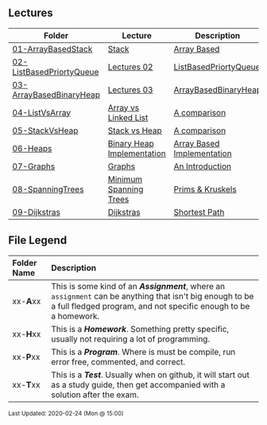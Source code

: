 ## Lectures
| Folder | Lecture | Description|
 | ------------|------------|------------|
 | [01-ArrayBasedStack](https://github.com/rugbyprof/3013-Algorithms/tree/master/Lectures/01-ArrayBasedStack) | [ Stack ](https://github.com/rugbyprof/3013-Algorithms/tree/master/Lectures/01-ArrayBasedStack) | [ Array Based](https://github.com/rugbyprof/3013-Algorithms/tree/master/Lectures/01-ArrayBasedStack) | [01-ArrayBasedStack](https://github.com/rugbyprof/3013-Algorithms/tree/master/Lectures/01-ArrayBasedStack) | [ Files](https://github.com/rugbyprof/3013-Algorithms/tree/master/Lectures/01-ArrayBasedStack) | [01-ArrayBasedStack](https://github.com/rugbyprof/3013-Algorithms/tree/master/Lectures/01-ArrayBasedStack) | [ Methods](https://github.com/rugbyprof/3013-Algorithms/tree/master/Lectures/01-ArrayBasedStack) | [N/A](https://github.com/rugbyprof/3013-Algorithms/tree/master/Lectures/01-ArrayBasedStack) |
 | [02-ListBasedPriortyQueue](https://github.com/rugbyprof/3013-Algorithms/tree/master/Lectures/02-ListBasedPriortyQueue) | [ Lectures 02](https://github.com/rugbyprof/3013-Algorithms/tree/master/Lectures/02-ListBasedPriortyQueue) | [ListBasedPriortyQueue ](https://github.com/rugbyprof/3013-Algorithms/tree/master/Lectures/02-ListBasedPriortyQueue) | [ No Description](https://github.com/rugbyprof/3013-Algorithms/tree/master/Lectures/02-ListBasedPriortyQueue) | [N/A](https://github.com/rugbyprof/3013-Algorithms/tree/master/Lectures/02-ListBasedPriortyQueue) |
 | [03-ArrayBasedBinaryHeap](https://github.com/rugbyprof/3013-Algorithms/tree/master/Lectures/03-ArrayBasedBinaryHeap) | [ Lectures 03](https://github.com/rugbyprof/3013-Algorithms/tree/master/Lectures/03-ArrayBasedBinaryHeap) | [ArrayBasedBinaryHeap ](https://github.com/rugbyprof/3013-Algorithms/tree/master/Lectures/03-ArrayBasedBinaryHeap) | [ No Description](https://github.com/rugbyprof/3013-Algorithms/tree/master/Lectures/03-ArrayBasedBinaryHeap) | [N/A](https://github.com/rugbyprof/3013-Algorithms/tree/master/Lectures/03-ArrayBasedBinaryHeap) |
 | [04-ListVsArray](https://github.com/rugbyprof/3013-Algorithms/tree/master/Lectures/04-ListVsArray) | [ Array vs Linked List ](https://github.com/rugbyprof/3013-Algorithms/tree/master/Lectures/04-ListVsArray) | [ A comparison](https://github.com/rugbyprof/3013-Algorithms/tree/master/Lectures/04-ListVsArray) | [04-ListVsArray](https://github.com/rugbyprof/3013-Algorithms/tree/master/Lectures/04-ListVsArray) | [ None](https://github.com/rugbyprof/3013-Algorithms/tree/master/Lectures/04-ListVsArray) | [N/A](https://github.com/rugbyprof/3013-Algorithms/tree/master/Lectures/04-ListVsArray) |
 | [05-StackVsHeap](https://github.com/rugbyprof/3013-Algorithms/tree/master/Lectures/05-StackVsHeap) | [ Stack vs Heap ](https://github.com/rugbyprof/3013-Algorithms/tree/master/Lectures/05-StackVsHeap) | [ A comparison](https://github.com/rugbyprof/3013-Algorithms/tree/master/Lectures/05-StackVsHeap) | [05-StackVsHeap](https://github.com/rugbyprof/3013-Algorithms/tree/master/Lectures/05-StackVsHeap) | [ The Stack](https://github.com/rugbyprof/3013-Algorithms/tree/master/Lectures/05-StackVsHeap) | [05-StackVsHeap](https://github.com/rugbyprof/3013-Algorithms/tree/master/Lectures/05-StackVsHeap) | [ The Heap](https://github.com/rugbyprof/3013-Algorithms/tree/master/Lectures/05-StackVsHeap) | [05-StackVsHeap](https://github.com/rugbyprof/3013-Algorithms/tree/master/Lectures/05-StackVsHeap) | [ Stack vs Heap Pros and Cons](https://github.com/rugbyprof/3013-Algorithms/tree/master/Lectures/05-StackVsHeap) | [05-StackVsHeap](https://github.com/rugbyprof/3013-Algorithms/tree/master/Lectures/05-StackVsHeap) | [ Stack](https://github.com/rugbyprof/3013-Algorithms/tree/master/Lectures/05-StackVsHeap) | [05-StackVsHeap](https://github.com/rugbyprof/3013-Algorithms/tree/master/Lectures/05-StackVsHeap) | [ Heap](https://github.com/rugbyprof/3013-Algorithms/tree/master/Lectures/05-StackVsHeap) | [05-StackVsHeap](https://github.com/rugbyprof/3013-Algorithms/tree/master/Lectures/05-StackVsHeap) | [ Examples](https://github.com/rugbyprof/3013-Algorithms/tree/master/Lectures/05-StackVsHeap) | [05-StackVsHeap](https://github.com/rugbyprof/3013-Algorithms/tree/master/Lectures/05-StackVsHeap) | [include <iostream>](https://github.com/rugbyprof/3013-Algorithms/tree/master/Lectures/05-StackVsHeap) | [05-StackVsHeap](https://github.com/rugbyprof/3013-Algorithms/tree/master/Lectures/05-StackVsHeap) | [include <iostream>](https://github.com/rugbyprof/3013-Algorithms/tree/master/Lectures/05-StackVsHeap) | [05-StackVsHeap](https://github.com/rugbyprof/3013-Algorithms/tree/master/Lectures/05-StackVsHeap) | [ When to use the Heap?](https://github.com/rugbyprof/3013-Algorithms/tree/master/Lectures/05-StackVsHeap) | [05-StackVsHeap](https://github.com/rugbyprof/3013-Algorithms/tree/master/Lectures/05-StackVsHeap) | [ Links](https://github.com/rugbyprof/3013-Algorithms/tree/master/Lectures/05-StackVsHeap) | [N/A](https://github.com/rugbyprof/3013-Algorithms/tree/master/Lectures/05-StackVsHeap) |
 | [06-Heaps](https://github.com/rugbyprof/3013-Algorithms/tree/master/Lectures/06-Heaps) | [ Binary Heap Implementation ](https://github.com/rugbyprof/3013-Algorithms/tree/master/Lectures/06-Heaps) | [ Array Based Implementation](https://github.com/rugbyprof/3013-Algorithms/tree/master/Lectures/06-Heaps) | [06-Heaps](https://github.com/rugbyprof/3013-Algorithms/tree/master/Lectures/06-Heaps) | [ NEEDS SOME TWEEKING](https://github.com/rugbyprof/3013-Algorithms/tree/master/Lectures/06-Heaps) | [06-Heaps](https://github.com/rugbyprof/3013-Algorithms/tree/master/Lectures/06-Heaps) | [ The Heap Order Property](https://github.com/rugbyprof/3013-Algorithms/tree/master/Lectures/06-Heaps) | [06-Heaps](https://github.com/rugbyprof/3013-Algorithms/tree/master/Lectures/06-Heaps) | [ Heap Operations](https://github.com/rugbyprof/3013-Algorithms/tree/master/Lectures/06-Heaps) | [06-Heaps](https://github.com/rugbyprof/3013-Algorithms/tree/master/Lectures/06-Heaps) | [ Getting Setup](https://github.com/rugbyprof/3013-Algorithms/tree/master/Lectures/06-Heaps) | [06-Heaps](https://github.com/rugbyprof/3013-Algorithms/tree/master/Lectures/06-Heaps) | [ Insert](https://github.com/rugbyprof/3013-Algorithms/tree/master/Lectures/06-Heaps) | [06-Heaps](https://github.com/rugbyprof/3013-Algorithms/tree/master/Lectures/06-Heaps) | [ RemoveMin](https://github.com/rugbyprof/3013-Algorithms/tree/master/Lectures/06-Heaps) | [06-Heaps](https://github.com/rugbyprof/3013-Algorithms/tree/master/Lectures/06-Heaps) | [ Heapify](https://github.com/rugbyprof/3013-Algorithms/tree/master/Lectures/06-Heaps) | [N/A](https://github.com/rugbyprof/3013-Algorithms/tree/master/Lectures/06-Heaps) |
 | [07-Graphs](https://github.com/rugbyprof/3013-Algorithms/tree/master/Lectures/07-Graphs) | [ Graphs ](https://github.com/rugbyprof/3013-Algorithms/tree/master/Lectures/07-Graphs) | [ An Introduction](https://github.com/rugbyprof/3013-Algorithms/tree/master/Lectures/07-Graphs) | [07-Graphs](https://github.com/rugbyprof/3013-Algorithms/tree/master/Lectures/07-Graphs) | [ Introduction](https://github.com/rugbyprof/3013-Algorithms/tree/master/Lectures/07-Graphs) | [07-Graphs](https://github.com/rugbyprof/3013-Algorithms/tree/master/Lectures/07-Graphs) | [ Problem:](https://github.com/rugbyprof/3013-Algorithms/tree/master/Lectures/07-Graphs) | [07-Graphs](https://github.com/rugbyprof/3013-Algorithms/tree/master/Lectures/07-Graphs) | [ Basic Vocabulary](https://github.com/rugbyprof/3013-Algorithms/tree/master/Lectures/07-Graphs) | [07-Graphs](https://github.com/rugbyprof/3013-Algorithms/tree/master/Lectures/07-Graphs) | [ Simple Graph](https://github.com/rugbyprof/3013-Algorithms/tree/master/Lectures/07-Graphs) | [07-Graphs](https://github.com/rugbyprof/3013-Algorithms/tree/master/Lectures/07-Graphs) | [ Multi Graph](https://github.com/rugbyprof/3013-Algorithms/tree/master/Lectures/07-Graphs) | [07-Graphs](https://github.com/rugbyprof/3013-Algorithms/tree/master/Lectures/07-Graphs) | [ Multi Graph](https://github.com/rugbyprof/3013-Algorithms/tree/master/Lectures/07-Graphs) | [07-Graphs](https://github.com/rugbyprof/3013-Algorithms/tree/master/Lectures/07-Graphs) | [ Directed Graph](https://github.com/rugbyprof/3013-Algorithms/tree/master/Lectures/07-Graphs) | [07-Graphs](https://github.com/rugbyprof/3013-Algorithms/tree/master/Lectures/07-Graphs) | [ Weighted Graph](https://github.com/rugbyprof/3013-Algorithms/tree/master/Lectures/07-Graphs) | [07-Graphs](https://github.com/rugbyprof/3013-Algorithms/tree/master/Lectures/07-Graphs) | [ Adjacency and Degree](https://github.com/rugbyprof/3013-Algorithms/tree/master/Lectures/07-Graphs) | [07-Graphs](https://github.com/rugbyprof/3013-Algorithms/tree/master/Lectures/07-Graphs) | [ Number of Edges](https://github.com/rugbyprof/3013-Algorithms/tree/master/Lectures/07-Graphs) | [07-Graphs](https://github.com/rugbyprof/3013-Algorithms/tree/master/Lectures/07-Graphs) | [ Directed Graphs](https://github.com/rugbyprof/3013-Algorithms/tree/master/Lectures/07-Graphs) | [07-Graphs](https://github.com/rugbyprof/3013-Algorithms/tree/master/Lectures/07-Graphs) | [ Number of Edges](https://github.com/rugbyprof/3013-Algorithms/tree/master/Lectures/07-Graphs) | [07-Graphs](https://github.com/rugbyprof/3013-Algorithms/tree/master/Lectures/07-Graphs) | [ Regular Graph](https://github.com/rugbyprof/3013-Algorithms/tree/master/Lectures/07-Graphs) | [07-Graphs](https://github.com/rugbyprof/3013-Algorithms/tree/master/Lectures/07-Graphs) | [ Connectivity](https://github.com/rugbyprof/3013-Algorithms/tree/master/Lectures/07-Graphs) | [07-Graphs](https://github.com/rugbyprof/3013-Algorithms/tree/master/Lectures/07-Graphs) | [ Representing Graphs](https://github.com/rugbyprof/3013-Algorithms/tree/master/Lectures/07-Graphs) | [07-Graphs](https://github.com/rugbyprof/3013-Algorithms/tree/master/Lectures/07-Graphs) | [ Trees](https://github.com/rugbyprof/3013-Algorithms/tree/master/Lectures/07-Graphs) | [N/A](https://github.com/rugbyprof/3013-Algorithms/tree/master/Lectures/07-Graphs) |
 | [08-SpanningTrees](https://github.com/rugbyprof/3013-Algorithms/tree/master/Lectures/08-SpanningTrees) | [ Minimum Spanning Trees ](https://github.com/rugbyprof/3013-Algorithms/tree/master/Lectures/08-SpanningTrees) | [ Prims & Kruskels](https://github.com/rugbyprof/3013-Algorithms/tree/master/Lectures/08-SpanningTrees) | [08-SpanningTrees](https://github.com/rugbyprof/3013-Algorithms/tree/master/Lectures/08-SpanningTrees) | [ Kruskal's Algorithm](https://github.com/rugbyprof/3013-Algorithms/tree/master/Lectures/08-SpanningTrees) | [08-SpanningTrees](https://github.com/rugbyprof/3013-Algorithms/tree/master/Lectures/08-SpanningTrees) | [ Kruskels Code](https://github.com/rugbyprof/3013-Algorithms/tree/master/Lectures/08-SpanningTrees) | [08-SpanningTrees](https://github.com/rugbyprof/3013-Algorithms/tree/master/Lectures/08-SpanningTrees) | [ Pseudo Code](https://github.com/rugbyprof/3013-Algorithms/tree/master/Lectures/08-SpanningTrees) | [08-SpanningTrees](https://github.com/rugbyprof/3013-Algorithms/tree/master/Lectures/08-SpanningTrees) | [ C++](https://github.com/rugbyprof/3013-Algorithms/tree/master/Lectures/08-SpanningTrees) | [08-SpanningTrees](https://github.com/rugbyprof/3013-Algorithms/tree/master/Lectures/08-SpanningTrees) | [include <cstdio>](https://github.com/rugbyprof/3013-Algorithms/tree/master/Lectures/08-SpanningTrees) | [08-SpanningTrees](https://github.com/rugbyprof/3013-Algorithms/tree/master/Lectures/08-SpanningTrees) | [include <vector>](https://github.com/rugbyprof/3013-Algorithms/tree/master/Lectures/08-SpanningTrees) | [08-SpanningTrees](https://github.com/rugbyprof/3013-Algorithms/tree/master/Lectures/08-SpanningTrees) | [include <algorithm>](https://github.com/rugbyprof/3013-Algorithms/tree/master/Lectures/08-SpanningTrees) | [08-SpanningTrees](https://github.com/rugbyprof/3013-Algorithms/tree/master/Lectures/08-SpanningTrees) | [define edge pair< int, int >](https://github.com/rugbyprof/3013-Algorithms/tree/master/Lectures/08-SpanningTrees) | [08-SpanningTrees](https://github.com/rugbyprof/3013-Algorithms/tree/master/Lectures/08-SpanningTrees) | [define MAX 1001](https://github.com/rugbyprof/3013-Algorithms/tree/master/Lectures/08-SpanningTrees) | [08-SpanningTrees](https://github.com/rugbyprof/3013-Algorithms/tree/master/Lectures/08-SpanningTrees) | [ Prim's Algorithm](https://github.com/rugbyprof/3013-Algorithms/tree/master/Lectures/08-SpanningTrees) | [08-SpanningTrees](https://github.com/rugbyprof/3013-Algorithms/tree/master/Lectures/08-SpanningTrees) | [ Prims Code](https://github.com/rugbyprof/3013-Algorithms/tree/master/Lectures/08-SpanningTrees) | [08-SpanningTrees](https://github.com/rugbyprof/3013-Algorithms/tree/master/Lectures/08-SpanningTrees) | [ Pseudo Code](https://github.com/rugbyprof/3013-Algorithms/tree/master/Lectures/08-SpanningTrees) | [08-SpanningTrees](https://github.com/rugbyprof/3013-Algorithms/tree/master/Lectures/08-SpanningTrees) | [ C++](https://github.com/rugbyprof/3013-Algorithms/tree/master/Lectures/08-SpanningTrees) | [08-SpanningTrees](https://github.com/rugbyprof/3013-Algorithms/tree/master/Lectures/08-SpanningTrees) | [include "ggraaf.h"](https://github.com/rugbyprof/3013-Algorithms/tree/master/Lectures/08-SpanningTrees) | [08-SpanningTrees](https://github.com/rugbyprof/3013-Algorithms/tree/master/Lectures/08-SpanningTrees) | [include <fstream>](https://github.com/rugbyprof/3013-Algorithms/tree/master/Lectures/08-SpanningTrees) | [08-SpanningTrees](https://github.com/rugbyprof/3013-Algorithms/tree/master/Lectures/08-SpanningTrees) | [include <queue>](https://github.com/rugbyprof/3013-Algorithms/tree/master/Lectures/08-SpanningTrees) | [08-SpanningTrees](https://github.com/rugbyprof/3013-Algorithms/tree/master/Lectures/08-SpanningTrees) | [include <map>](https://github.com/rugbyprof/3013-Algorithms/tree/master/Lectures/08-SpanningTrees) | [08-SpanningTrees](https://github.com/rugbyprof/3013-Algorithms/tree/master/Lectures/08-SpanningTrees) | [include <vector>](https://github.com/rugbyprof/3013-Algorithms/tree/master/Lectures/08-SpanningTrees) | [08-SpanningTrees](https://github.com/rugbyprof/3013-Algorithms/tree/master/Lectures/08-SpanningTrees) | [ Works Cited](https://github.com/rugbyprof/3013-Algorithms/tree/master/Lectures/08-SpanningTrees) | [N/A](https://github.com/rugbyprof/3013-Algorithms/tree/master/Lectures/08-SpanningTrees) |
 | [09-Dijkstras](https://github.com/rugbyprof/3013-Algorithms/tree/master/Lectures/09-Dijkstras) | [ Dijkstras ](https://github.com/rugbyprof/3013-Algorithms/tree/master/Lectures/09-Dijkstras) | [ Shortest Path](https://github.com/rugbyprof/3013-Algorithms/tree/master/Lectures/09-Dijkstras) | [N/A](https://github.com/rugbyprof/3013-Algorithms/tree/master/Lectures/09-Dijkstras) |

    
## File Legend

| Folder Name | Description |
|:-----------|:-------------|
|xx-**A**xx | This is some kind of an ***Assignment***, where an `assignment` can be anything that isn't big enough to be a full fledged program, and not specific enough to be a homework. |
|xx-**H**xx | This is a ***Homework***. Something pretty specific, usually not requiring a lot of programming. |
|xx-**P**xx | This is a ***Program***. Where is must be compile, run error free, commented, and correct. |
|xx-**T**xx | This is a ***Test***. Usually when on github, it will start out as a study guide, then get accompanied with a solution after the exam. |

    
<sup>Last Updated: 2020-02-24 (Mon @ 15:00)</sup>